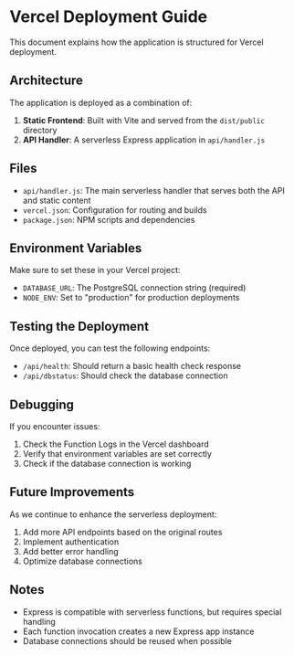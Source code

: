 # Vercel Deployment Guide

This document explains how the application is structured for Vercel deployment.

## Architecture

The application is deployed as a combination of:

1. **Static Frontend**: Built with Vite and served from the `dist/public` directory
2. **API Handler**: A serverless Express application in `api/handler.js`

## Files

- `api/handler.js`: The main serverless handler that serves both the API and static content
- `vercel.json`: Configuration for routing and builds
- `package.json`: NPM scripts and dependencies

## Environment Variables

Make sure to set these in your Vercel project:

- `DATABASE_URL`: The PostgreSQL connection string (required)
- `NODE_ENV`: Set to "production" for production deployments

## Testing the Deployment

Once deployed, you can test the following endpoints:

- `/api/health`: Should return a basic health check response
- `/api/dbstatus`: Should check the database connection

## Debugging

If you encounter issues:

1. Check the Function Logs in the Vercel dashboard
2. Verify that environment variables are set correctly
3. Check if the database connection is working

## Future Improvements

As we continue to enhance the serverless deployment:

1. Add more API endpoints based on the original routes
2. Implement authentication
3. Add better error handling
4. Optimize database connections

## Notes

- Express is compatible with serverless functions, but requires special handling
- Each function invocation creates a new Express app instance
- Database connections should be reused when possible 